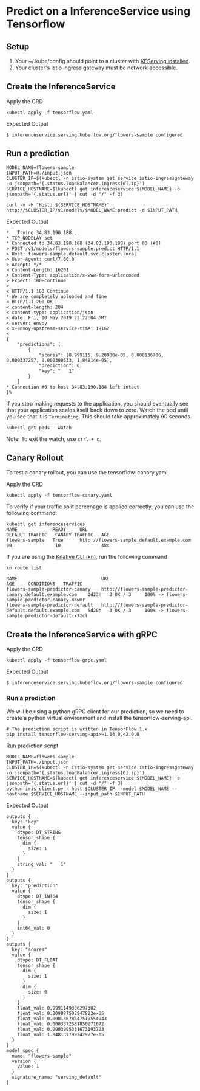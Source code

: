 
# Predict on a InferenceService using Tensorflow
## Setup
1. Your ~/.kube/config should point to a cluster with [KFServing installed](https://github.com/kubeflow/kfserving/blob/master/docs/DEVELOPER_GUIDE.md#deploy-kfserving).
2. Your cluster's Istio Ingress gateway must be network accessible.


## Create the InferenceService
Apply the CRD
```
kubectl apply -f tensorflow.yaml 
```

Expected Output
```
$ inferenceservice.serving.kubeflow.org/flowers-sample configured
```

## Run a prediction

```
MODEL_NAME=flowers-sample
INPUT_PATH=@./input.json
CLUSTER_IP=$(kubectl -n istio-system get service istio-ingressgateway -o jsonpath='{.status.loadBalancer.ingress[0].ip}')
SERVICE_HOSTNAME=$(kubectl get inferenceservice ${MODEL_NAME} -o jsonpath='{.status.url}' | cut -d "/" -f 3)

curl -v -H "Host: ${SERVICE_HOSTNAME}" http://$CLUSTER_IP/v1/models/$MODEL_NAME:predict -d $INPUT_PATH
```
Expected Output
```
*   Trying 34.83.190.188...
* TCP_NODELAY set
* Connected to 34.83.190.188 (34.83.190.188) port 80 (#0)
> POST /v1/models/flowers-sample:predict HTTP/1.1
> Host: flowers-sample.default.svc.cluster.local
> User-Agent: curl/7.60.0
> Accept: */*
> Content-Length: 16201
> Content-Type: application/x-www-form-urlencoded
> Expect: 100-continue
> 
< HTTP/1.1 100 Continue
* We are completely uploaded and fine
< HTTP/1.1 200 OK
< content-length: 204
< content-type: application/json
< date: Fri, 10 May 2019 23:22:04 GMT
< server: envoy
< x-envoy-upstream-service-time: 19162
< 
{
    "predictions": [
        {
            "scores": [0.999115, 9.20988e-05, 0.000136786, 0.000337257, 0.000300533, 1.84814e-05],
            "prediction": 0,
            "key": "   1"
        }
    ]
* Connection #0 to host 34.83.190.188 left intact
}%
```

If you stop making requests to the application, you should eventually see that your application scales itself back down to zero. Watch the pod until you see that it is `Terminating`. This should take approximately 90 seconds.

```
kubectl get pods --watch
```

Note: To exit the watch, use `ctrl + c`.

## Canary Rollout

To test a canary rollout, you can use the tensorflow-canary.yaml 

Apply the CRD
```
kubectl apply -f tensorflow-canary.yaml 
```

To verify if your traffic split percenage is applied correctly, you can use the following command:

```
kubectl get inferenceservices
NAME             READY     URL                                  DEFAULT TRAFFIC   CANARY TRAFFIC   AGE
flowers-sample   True      http://flowers-sample.default.example.com   90                10               48s
```

If you are using the [Knative CLI (kn)](https://github.com/knative/client), run the following command

```
kn route list

NAME                               URL                                                           AGE     CONDITIONS   TRAFFIC
flowers-sample-predictor-canary    http://flowers-sample-predictor-canary.default.example.com    2d23h   3 OK / 3     100% -> flowers-sample-predictor-canary-mswmr
flowers-sample-predictor-default   http://flowers-sample-predictor-default.default.example.com   5d20h   3 OK / 3     100% -> flowers-sample-predictor-default-x7zcl

```


## Create the InferenceService with gRPC
Apply the CRD
```
kubectl apply -f tensorflow-grpc.yaml 
```

Expected Output
```
$ inferenceservice.serving.kubeflow.org/flowers-sample configured
```

### Run a prediction
We will be using a python gRPC client for our prediction, so we need to create a python virtual environment and
install the tensorflow-serving-api. 
```shell
# The prediction script is written in TensorFlow 1.x
pip install tensorflow-serving-api>=1.14.0,<2.0.0
```

Run prediction script
```shell
MODEL_NAME=flowers-sample
INPUT_PATH=./input.json
CLUSTER_IP=$(kubectl -n istio-system get service istio-ingressgateway -o jsonpath='{.status.loadBalancer.ingress[0].ip}')
SERVICE_HOSTNAME=$(kubectl get inferenceservice ${MODEL_NAME} -o jsonpath='{.status.url}' | cut -d "/" -f 3)
python iris_client.py --host $CLUSTER_IP --model $MODEL_NAME --hostname $SERVICE_HOSTNAME --input_path $INPUT_PATH
```

Expected Output
```
outputs {
  key: "key"
  value {
    dtype: DT_STRING
    tensor_shape {
      dim {
        size: 1
      }
    }
    string_val: "   1"
  }
}
outputs {
  key: "prediction"
  value {
    dtype: DT_INT64
    tensor_shape {
      dim {
        size: 1
      }
    }
    int64_val: 0
  }
}
outputs {
  key: "scores"
  value {
    dtype: DT_FLOAT
    tensor_shape {
      dim {
        size: 1
      }
      dim {
        size: 6
      }
    }
    float_val: 0.9991149306297302
    float_val: 9.209887502947822e-05
    float_val: 0.00013678647519554943
    float_val: 0.0003372581850271672
    float_val: 0.0003005331673193723
    float_val: 1.848137799242977e-05
  }
}
model_spec {
  name: "flowers-sample"
  version {
    value: 1
  }
  signature_name: "serving_default"
}
```